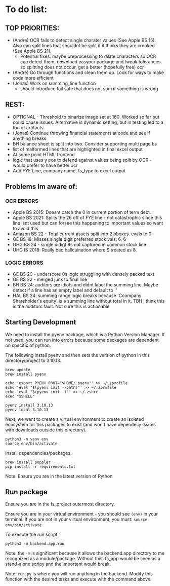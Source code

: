 # To do list:
## TOP PRIORITIES:
- (Andre) OCR fails to detect single charater values (See Apple BS 15). Also can split lines that shouldnt be split if it thinks they are crooked (See Apple BS 21). 
    - Potential fixes: maybe preprocessing to dilate characters so OCR can detect them, download easyocr package and tweak tolerances so splitting does not occur, get a better (hopefully free) ocr
- (Andre) Go through functions and clean them up. Look for ways to make code more efficient
- (Jonas) Work on summing_line function
    - should introduce fail safe that does not sum if something is wrong

## REST:
- OPTIONAL - Threshold to binarize image set at 160. Worked so far but could cause issues. Alternative is dynamic setting, but in testing led to a ton of artifacts. 
- (Jonas) Continue throwing financial statements at code and see if anything breaks
- BH balance sheet is split into two. Consider supporting multi page bs
- list of malformed lines that are highlighted in final excel output
- At some point HTML frontend 
- logic that uses y pos to defend against values being split by OCR - would prefer to have better ocr
- Add FYE Line, company name, fs_type to excel output

## Problems Im aware of:
### OCR ERRORS
- Apple BS 2015: Doesnt catch the 0 in current portion of term debt.
- Apple BS 2021: Splits the 26 off of FYE line - not catastrophic since this line isnt used but can forsee this happening to important values so want to avoid this
- Amazon BS 22 - Total current assets split into 2 bboxes. evals to 0 
- GE BS  18: Misses single digit preferred stock vals: 6, 6
- UHG BS 24 - single didigt 9s not captured in common stock line
- UHG IS 2018: Really bad hallcuination where $ treated as 8.

### LOGIC ERRORS
- GE BS 20 - underscore 0s logic struggling with densely packed text
- GE BS 22 - merged junk to final line
- BH BS 24: auditors are idiots and didnt label the summing line. Maybe detect if a line has an empty label and default to ''
- HAL BS 24: summing range logic breaks because 'Ccompany Shareholder's equity' is a summing line without total in it. TBH i think this is the auditors fault. Not sure this is actionable

## Starting Development

We need to install the pyenv package, which is a Python Version Manager. If not used, you can run into errors because some packages are dependent on specific of python.

The following install pyenv and then sets the version of python in this directory/project to 3.10.13. 
```
brew update
brew install pyenv

echo 'export PYENV_ROOT="$HOME/.pyenv"' >> ~/.zprofile
echo 'eval "$(pyenv init --path)"' >> ~/.zprofile
echo 'eval "$(pyenv init -)"' >> ~/.zshrc
exec "$SHELL"

pyenv install 3.10.13
pyenv local 3.10.13
```

Next, we want to create a virtual environment to create an isolated ecosystem for this packages to exist (and won't have dependecy issues with downloads outside this directory).

```
python3 -m venv env
source env/bin/activate
```

Install dependencies/packages.
```
brew install poppler
pip install -r requirements.txt
```
Note: Ensure you are in the latest version of Python

## Run package
Ensure you are in the fs_project outermost directory.

Ensure you are in your virtual environment - you should see `(env)` in your terminal. If you are not in your virtual environment, you must: `source env/bin/activate`.

To execute the run script:
```
python3 -m backend.app.run
```
Note: the `-m` is significant because it allows the backend.app directory to me recognized as a module/package. Without this, fs_app would be seen as a stand-alone scripy and the important would break. 

Note: `run.py` is where you will run anything in the backend. Modify this function with the desired tasks and execute with the command above. 
